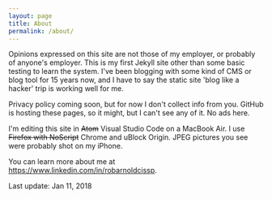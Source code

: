 ```yaml
---
layout: page
title: About
permalink: /about/
---
```


Opinions expressed on this site are not those of my employer, or probably of
anyone's employer. This is my first Jekyll site other than some basic testing
to learn the system. I've been blogging with some kind of CMS or blog tool
for 15 years now, and I have to say the static site 'blog like a hacker' trip
is working well for me.

Privacy policy coming soon, but for now I don't collect info from you. GitHub
is hosting these pages, so it might, but I can't see any of it. No ads here.

I'm editing this site in ~~Atom~~ Visual Studio Code on a MacBook Air. I use ~~Firefox with NoScript~~
Chrome and uBlock Origin. JPEG pictures you see were probably shot on my iPhone.

You can learn more about me at <https://www.linkedin.com/in/robarnoldcissp>.

Last update: Jan 11, 2018

<div data-iframe-width="150" data-iframe-height="270" data-share-badge-id="988146fc-0a14-47d8-9c91-e3b96df692c1"></div>
  <script type="text/javascript">
    (function() {
      var s = document.createElement('script');
      s.type = 'text/javascript';
      s.async = true;
      s.src = '//cdn.youracclaim.com/assets/utilities/embed.js';
      var o = document.getElementsByTagName('script')[0];
      o.parentNode.insertBefore(s, o);
      })();
  </script>


  <div data-iframe-width="150" data-iframe-height="270" data-share-badge-id="c12f8abb-ae82-4918-9097-fab63d2bad65"></div>
  <script type="text/javascript">
    (function() {
      var s = document.createElement('script');
      s.type = 'text/javascript';
      s.async = true;
      s.src = '//cdn.youracclaim.com/assets/utilities/embed.js';
      var o = document.getElementsByTagName('script')[0];
      o.parentNode.insertBefore(s, o);
      })();
  </script>
